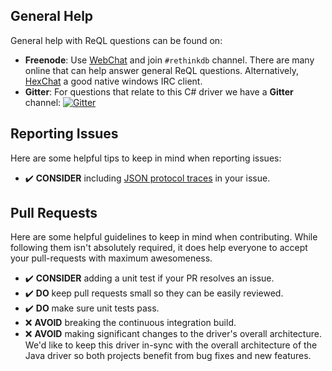 General Help
------------
General help with ReQL questions can be found on:

* **Freenode**: Use [WebChat](http://webchat.freenode.net/?channels=rethinkdb) and join `#rethinkdb` channel. There are many online that can help answer general ReQL questions. Alternatively, [HexChat](https://hexchat.github.io/) a good native windows IRC client. 
* **Gitter**: For questions that relate to this C# driver we have a **Gitter** channel: [![Gitter](https://badges.gitter.im/Join%20Chat.svg)](https://gitter.im/bchavez/RethinkDb.Driver?utm_source=badge&utm_medium=badge&utm_campaign=pr-badge)
  

Reporting Issues
------------
Here are some helpful tips to keep in mind when reporting issues:

* :heavy_check_mark: **CONSIDER** including [JSON protocol traces](https://github.com/bchavez/RethinkDb.Driver/wiki/Protocol-Debugging) in your issue.

Pull Requests
------------
Here are some helpful guidelines to keep in mind when contributing.  While following them isn't absolutely required, it does help everyone to accept your pull-requests with maximum awesomeness.

* :heavy_check_mark: **CONSIDER** adding a unit test if your PR resolves an issue.
* :heavy_check_mark: **DO** keep pull requests small so they can be easily reviewed. 
* :heavy_check_mark: **DO** make sure unit tests pass.
* :x: **AVOID** breaking the continuous integration build. 
* :x: **AVOID** making significant changes to the driver's overall architecture. We'd like to keep this driver in-sync with the overall architecture of the Java driver so both projects benefit from bug fixes and new features. 



